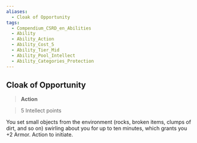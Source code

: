 ```yaml
---
aliases:
  - Cloak of Opportunity
tags:
  - Compendium_CSRD_en_Abilities
  - Ability
  - Ability_Action
  - Ability_Cost_5
  - Ability_Tier_Mid
  - Ability_Pool_Intellect
  - Ability_Categories_Protection
---
```

  
    
## Cloak of Opportunity    
>**Action**    
>5 Intellect points  
    
You set small objects from the environment (rocks, broken items, clumps of dirt, and so on) swirling about you for up to ten minutes, which grants you +2 Armor. Action to initiate.